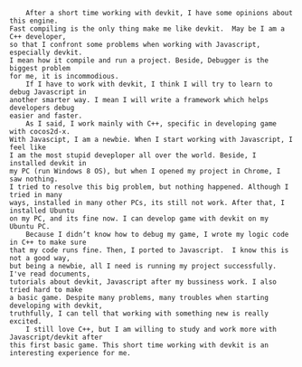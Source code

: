 		After a short time working with devkit, I have some opinions about this engine. 
	Fast compiling is the only thing make me like devkit.  May be I am a C++ developer,
	so that I confront some problems when working with Javascript, especially devkit. 
	I mean how it compile and run a project. Beside, Debugger is the biggest problem 
	for me, it is incommodious.
		If I have to work with devkit, I think I will try to learn to debug Javascript in
	another smarter way. I mean I will write a framework which helps developers debug 
	easier and faster. 
		As I said, I work mainly with C++, specific in developing game with cocos2d-x. 
	With Javascipt, I am a newbie. When I start working with Javascript, I feel like 
	I am the most stupid deveploper all over the world. Beside, I installed devkit in
	my PC (run Windows 8 OS), but when I opened my project in Chrome, I saw nothing.
	I tried to resolve this big problem, but nothing happened. Although I tried in many
	ways, installed in many other PCs, its still not work. After that, I installed Ubuntu
	on my PC, and its fine now. I can develop game with devkit on my Ubuntu PC.
		Because I didn’t know how to debug my game, I wrote my logic code in C++ to make sure
	that my code runs fine. Then, I ported to Javascript.  I know this is not a good way, 
	but being a newbie, all I need is running my project successfully. I've read documents, 
	tutorials about devkit, Javascript after my bussiness work. I also tried hard to make 
	a basic game. Despite many problems, many troubles when starting developing with devkit,
	truthfully, I can tell that working with something new is really excited. 
		I still love C++, but I am willing to study and work more with Javascript/devkit after
	this first basic game. This short time working with devkit is an interesting experience for me.